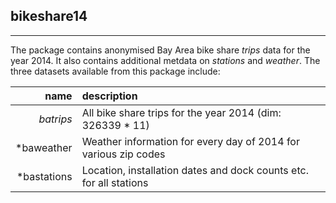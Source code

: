## bikeshare14

---



The package contains anonymised Bay Area bike share *trips* data for the year 2014. It also contains additional metdata on *stations* and *weather*. The three datasets available from this package include:

| name          | description                                                         |
| ------------: | :------------------------------------------------------------------ |
| *batrips*     | All bike share trips for the year 2014 (dim: 326339 * 11)           |
| *baweather    | Weather information for every day of 2014 for various zip codes     |
| *bastations   | Location, installation dates and dock counts etc. for all stations  |
